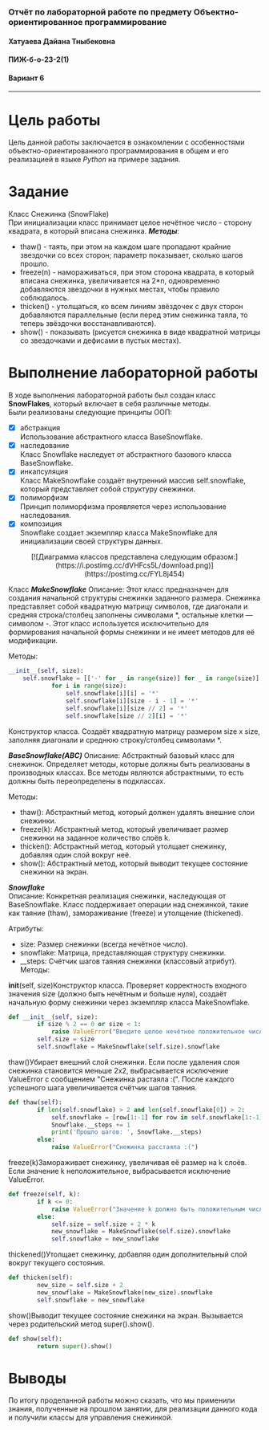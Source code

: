 ### Отчёт по лабораторной работе по предмету Объектно-ориентированное программирование
#### Хатуаева Дайана Тныбековна
#### ПИЖ-б-о-23-2(1)
#### Вариант 6
<hr>

# Цель работы
Цель данной работы заключается в ознакомлении с особенностями объектно-ориентированного программирования
в общем и его реализацией в языке *Python* на примере задания.

# Задание
Класс Снежинка (SnowFlake)  
При инициализации класс принимает целое нечётное число - сторону квадрата, в  который вписана снежинка. 
***Методы***: 
- thaw() - таять, при этом на каждом шаге пропадают крайние звездочки со всех сторон; параметр показывает, сколько шагов прошло. 
- freeze(n) - намораживаться, при этом сторона квадрата, в который вписана снежинка, увеличивается на 2*n, одновременно добавляются звездочки в нужных местах, чтобы правило соблюдалось. 
- thicken() - утолщаться, ко всем линиям звёздочек с двух сторон добавляются 
параллельные (если перед этим снежинка таяла, то теперь звёздочки восстанавливаются). 
- show() - показывать (рисуется снежинка в виде квадратной матрицы со звездочками и дефисами в пустых местах).

# Выполнение лабораторной работы
В ходе выполнения лабораторной работы был создан класс **SnowFlakes**, который включает в себя различные методы.  
Были реализованы следующие принципы ООП:
- [x] абстракция  
Использование абстрактного класса BaseSnowflake. 
- [x] наследование  
Класс Snowflake наследует от абстрактного базового класса BaseSnowflake.
- [x] инкапсуляция  
Класс MakeSnowflake создаёт внутренний массив self.snowflake, который представляет собой структуру снежинки. 
- [x] полиморфизм  
Принцип полиморфизма проявляется через использование наследования.
- [x] композиция  
Snowflake создает экземпляр класса MakeSnowflake для инициализации своей структуры данных.

<p align="center">
    [![Диаграмма классов представлена следующим образом:](https://i.postimg.cc/dVHFcs5L/download.png)](https://postimg.cc/FYL8j454)
</p>

Класс ***MakeSnowflake***
Описание: Этот класс предназначен для создания начальной структуры снежинки заданного размера.  Снежинка представляет собой квадратную матрицу символов, где диагонали и средняя строка/столбец заполнены символами *, остальные клетки — символом -.  Этот класс используется исключительно для формирования начальной формы снежинки и не имеет методов для её модификации.

Методы:
```python
__init__(self, size):
    self.snowflake = [['-' for _ in range(size)] for _ in range(size)]
            for i in range(size):
                self.snowflake[i][i] = '*'
                self.snowflake[i][size - i - 1] = '*'
                self.snowflake[i][size // 2] = '*'
                self.snowflake[size // 2][i] = '*'
```
Конструктор класса. Создаёт квадратную матрицу размером size x size, заполняя диагонали и среднюю строку/столбец символами *.

***BaseSnowflake(ABC)***
Описание: Абстрактный базовый класс для снежинок. Определяет методы, которые должны быть реализованы в производных классах.  Все методы являются абстрактными, то есть должны быть переопределены в подклассах.

Методы:

- thaw(): Абстрактный метод, который должен удалять внешние слои снежинки.
- freeze(k): Абстрактный метод, который увеличивает размер снежинки на заданное количество слоёв k.
- thicken(): Абстрактный метод, который утолщает снежинку, добавляя один слой вокруг неё.
- show(): Абстрактный метод, который выводит текущее состояние снежинки на экран.

***Snowflake***  
Описание: Конкретная реализация снежинки, наследующая от BaseSnowflake.  Класс поддерживает операции над снежинкой, такие как таяние (thaw), замораживание (freeze) и утолщение (thickened).

Атрибуты:

- size: Размер снежинки (всегда нечётное число).
- snowflake: Матрица, представляющая структуру снежинки.
- __steps: Счётчик шагов таяния снежинки (классовый атрибут).
Методы:

__init__(self, size)Конструктор класса. Проверяет корректность входного значения size (должно быть нечётным и больше нуля), создаёт начальную форму снежинки через экземпляр класса MakeSnowflake.
```python
def __init__(self, size):
        if size % 2 == 0 or size < 1:
            raise ValueError("Введите целое нечётное положительное число")
        self.size = size
        self.snowflake = MakeSnowflake(self.size).snowflake
```
thaw()Убирает внешний слой снежинки. Если после удаления слоя снежинка становится меньше 2x2, выбрасывается исключение ValueError с сообщением "Снежинка растаяла :(". После каждого успешного шага увеличивается счётчик шагов таяния.
```python
def thaw(self):
        if len(self.snowflake) > 2 and len(self.snowflake[0]) > 2:
            self.snowflake = [row[1:-1] for row in self.snowflake[1:-1]]
            Snowflake.__steps += 1
            print('Прошло шагов: ', Snowflake.__steps)
        else:
            raise ValueError("Снежинка расстаяла :(")
```
freeze(k)Замораживает снежинку, увеличивая её размер на k слоёв. Если значение k неположительное, выбрасывается исключение ValueError.
```python
def freeze(self, k):
        if k <= 0:
            raise ValueError("Значение k должно быть положительным числом.")
        else:
            self.size = self.size + 2 * k
            new_snowflake = MakeSnowflake(self.size).snowflake
            self.snowflake = new_snowflake
```
thickened()Утолщает снежинку, добавляя один дополнительный слой вокруг текущего состояния.
```python
def thicken(self):
        new_size = self.size + 2
        new_snowflake = MakeSnowflake(new_size).snowflake
        self.snowflake = new_snowflake

```
show()Выводит текущее состояние снежинки на экран. Вызывается через родительский метод super().show().
```python
def show(self):
        return super().show()
```

# Выводы
По итогу проделанной работы можно  сказать, что мы применили знания, полученные на прошлом занятии, для реализации данного кода и получили классы для управления снежинкой.